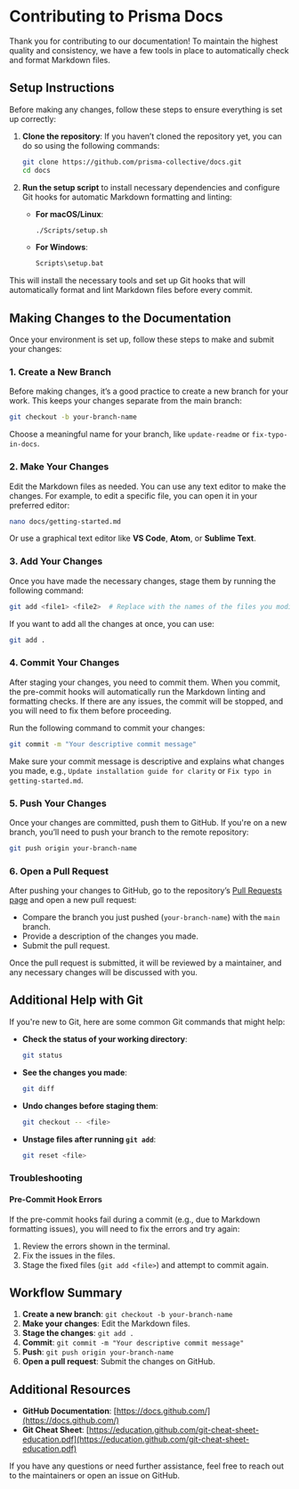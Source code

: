 # Contributing to Prisma Docs

Thank you for contributing to our documentation! To maintain the highest quality and consistency, we have a few tools in place to automatically check and format Markdown files.

## Setup Instructions

Before making any changes, follow these steps to ensure everything is set up correctly:

1. **Clone the repository**:
   If you haven’t cloned the repository yet, you can do so using the following commands:
   ```bash
   git clone https://github.com/prisma-collective/docs.git
   cd docs
   ```

2. **Run the setup script** to install necessary dependencies and configure Git hooks for automatic Markdown formatting and linting:
   - **For macOS/Linux**:
     ```bash
     ./Scripts/setup.sh
     ```
   - **For Windows**:
     ```cmd
     Scripts\setup.bat
     ```

This will install the necessary tools and set up Git hooks that will automatically format and lint Markdown files before every commit.

## Making Changes to the Documentation

Once your environment is set up, follow these steps to make and submit your changes:

### 1. Create a New Branch

Before making changes, it’s a good practice to create a new branch for your work. This keeps your changes separate from the main branch:

```bash
git checkout -b your-branch-name
```

Choose a meaningful name for your branch, like `update-readme` or `fix-typo-in-docs`.

### 2. Make Your Changes

Edit the Markdown files as needed. You can use any text editor to make the changes. For example, to edit a specific file, you can open it in your preferred editor:

```bash
nano docs/getting-started.md
```

Or use a graphical text editor like **VS Code**, **Atom**, or **Sublime Text**.

### 3. Add Your Changes

Once you have made the necessary changes, stage them by running the following command:

```bash
git add <file1> <file2>  # Replace with the names of the files you modified
```

If you want to add all the changes at once, you can use:

```bash
git add .
```

### 4. Commit Your Changes

After staging your changes, you need to commit them. When you commit, the pre-commit hooks will automatically run the Markdown linting and formatting checks. If there are any issues, the commit will be stopped, and you will need to fix them before proceeding.

Run the following command to commit your changes:

```bash
git commit -m "Your descriptive commit message"
```

Make sure your commit message is descriptive and explains what changes you made, e.g., `Update installation guide for clarity` or `Fix typo in getting-started.md`.

### 5. Push Your Changes

Once your changes are committed, push them to GitHub. If you're on a new branch, you’ll need to push your branch to the remote repository:

```bash
git push origin your-branch-name
```

### 6. Open a Pull Request

After pushing your changes to GitHub, go to the repository’s [Pull Requests page](https://github.com/prisma-collective/docs/pulls) and open a new pull request:

- Compare the branch you just pushed (`your-branch-name`) with the `main` branch.
- Provide a description of the changes you made.
- Submit the pull request.

Once the pull request is submitted, it will be reviewed by a maintainer, and any necessary changes will be discussed with you.

## Additional Help with Git

If you're new to Git, here are some common Git commands that might help:

- **Check the status of your working directory**:
  ```bash
  git status
  ```

- **See the changes you made**:
  ```bash
  git diff
  ```

- **Undo changes before staging them**:
  ```bash
  git checkout -- <file>
  ```

- **Unstage files after running `git add`**:
  ```bash
  git reset <file>
  ```

### Troubleshooting

#### Pre-Commit Hook Errors
If the pre-commit hooks fail during a commit (e.g., due to Markdown formatting issues), you will need to fix the errors and try again:

1. Review the errors shown in the terminal.
2. Fix the issues in the files.
3. Stage the fixed files (`git add <file>`) and attempt to commit again.

## Workflow Summary

1. **Create a new branch**: `git checkout -b your-branch-name`
2. **Make your changes**: Edit the Markdown files.
3. **Stage the changes**: `git add .`
4. **Commit**: `git commit -m "Your descriptive commit message"`
5. **Push**: `git push origin your-branch-name`
6. **Open a pull request**: Submit the changes on GitHub.

## Additional Resources

- **GitHub Documentation**: [https://docs.github.com/](https://docs.github.com/)
- **Git Cheat Sheet**: [https://education.github.com/git-cheat-sheet-education.pdf](https://education.github.com/git-cheat-sheet-education.pdf)

If you have any questions or need further assistance, feel free to reach out to the maintainers or open an issue on GitHub.
